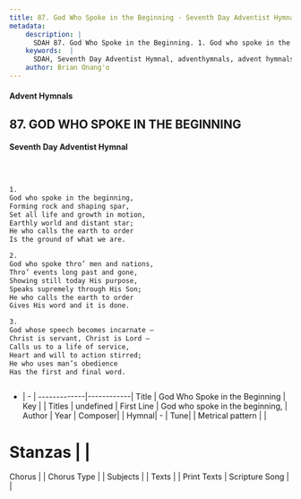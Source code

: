 ```yaml
---
title: 87. God Who Spoke in the Beginning - Seventh Day Adventist Hymnal
metadata:
    description: |
      SDAH 87. God Who Spoke in the Beginning. 1. God who spoke in the beginning, Forming rock and shaping spar, Set all life and growth in motion, Earthly world and distant star; He who calls the earth to order Is the ground of what we are.
    keywords:  |
      SDAH, Seventh Day Adventist Hymnal, adventhymnals, advent hymnals, God Who Spoke in the Beginning, God who spoke in the beginning, 
    author: Brian Onang'o
---
```


#### Advent Hymnals
## 87. GOD WHO SPOKE IN THE BEGINNING
#### Seventh Day Adventist Hymnal

```txt



1.
God who spoke in the beginning,
Forming rock and shaping spar,
Set all life and growth in motion,
Earthly world and distant star;
He who calls the earth to order
Is the ground of what we are.

2.
God who spoke thro’ men and nations,
Thro’ events long past and gone,
Showing still today His purpose,
Speaks supremely through His Son;
He who calls the earth to order
Gives His word and it is done.

3.
God whose speech becomes incarnate –
Christ is servant, Christ is Lord –
Calls us to a life of service,
Heart and will to action stirred;
He who uses man’s obedience
Has the first and final word.



```

- |   -  |
-------------|------------|
Title | God Who Spoke in the Beginning |
Key |  |
Titles | undefined |
First Line | God who spoke in the beginning, |
Author | 
Year | 
Composer|  |
Hymnal|  - |
Tune|  |
Metrical pattern | |
# Stanzas |  |
Chorus |  |
Chorus Type |  |
Subjects |  |
Texts |  |
Print Texts | 
Scripture Song |  |
  
